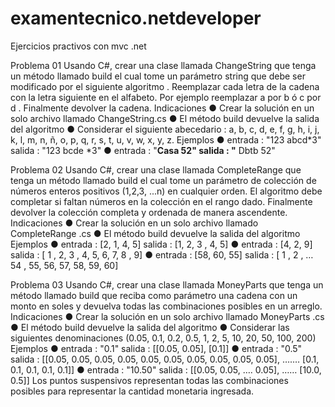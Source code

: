 # examentecnico.netdeveloper
Ejercicios practivos con mvc .net

Problema 01
Usando C#, crear una clase llamada ChangeString que tenga un método llamado
build el cual tome un parámetro string que debe ser modificado por el siguiente
algoritmo . Reemplazar cada letra de la cadena con la letra siguiente en el
alfabeto. Por ejemplo reemplazar a por b ó c por d . Finalmente devolver la
cadena.
Indicaciones
● Crear la solución en un solo archivo llamado ChangeString.cs
● El método build devuelve la salida del algoritmo
● Considerar el siguiente abecedario : a, b, c, d, e, f, g, h, i, j, k, l, m, n, ñ, o,
p, q, r, s, t, u, v, w, x, y, z.
Ejemplos
● entrada : "123 abcd*3" salida : "123 bcde *3"
● entrada : "**Casa 52" salida : "** Dbtb 52"


Problema 02
Usando C#, crear una clase llamada CompleteRange que tenga un método
llamado build el cual tome un parámetro de colección de números enteros
positivos (1,2,3, ...n) en cualquier orden. El algoritmo debe completar si faltan
números en la colección en el rango dado. Finalmente devolver la colección
completa y ordenada de manera ascendente.
Indicaciones
● Crear la solución en un solo archivo llamado CompleteRange .cs
● El método build devuelve la salida del algoritmo
Ejemplos
● entrada : [2, 1, 4, 5] salida : [1, 2, 3 , 4, 5]
● entrada : [4, 2, 9] salida : [ 1 , 2, 3 , 4, 5, 6, 7, 8 , 9]
● entrada : [58, 60, 55] salida : [ 1 , 2 , … 54 , 55, 56, 57, 58, 59, 60]


Problema 03
Usando C#, crear una clase llamada MoneyParts que tenga un método llamado
build que reciba como parámetro una cadena con un monto en soles y devuelva
todas las combinaciones posibles en un arreglo.
Indicaciones
● Crear la solución en un solo archivo llamado MoneyParts .cs
● El método build devuelve la salida del algoritmo
● Considerar las siguientes denominaciones (0.05, 0.1, 0.2, 0.5, 1, 2, 5, 10,
20, 50, 100, 200)
Ejemplos
● entrada : "0.1" salida : [[0.05, 0.05], [0.1]]
● entrada : "0.5" salida : [[0.05, 0.05, 0.05, 0.05, 0.05, 0.05, 0.05, 0.05, 0.05,
0.05], ….… [0.1, 0.1, 0.1, 0.1, 0.1]]
● entrada : "10.50" salida : [[0.05, 0.05, …. 0.05], …… [10.0, 0.5]]
Los puntos suspensivos representan todas las combinaciones posibles para
representar la cantidad monetaria ingresada.
